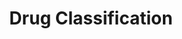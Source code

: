 ---
title: Drug Classification
emoji: 📈
colorFrom: pink
colorTo: indigo
sdk: gradio
sdk_version: 4.19.2
app_file: drug_app.py
pinned: false
license: apache-2.0
---